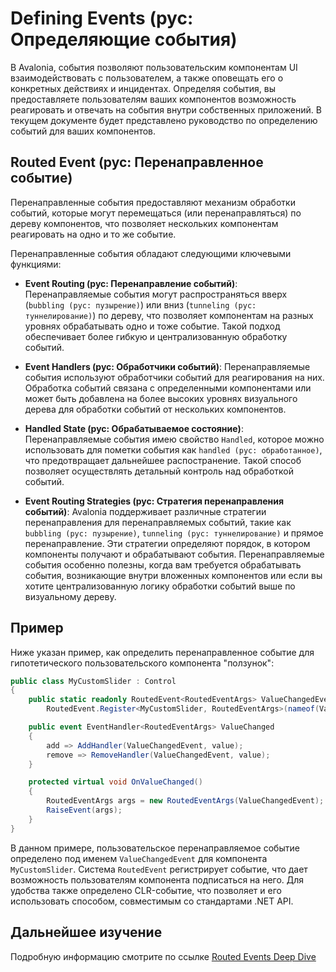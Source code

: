 # Defining Events (рус: Определяющие события)

В Avalonia, события позволяют пользовательским компонентам UI взаимодействовать с пользователем, а также оповещать его о конкретных действиях и инцидентах.
Определяя события, вы предоставляете пользователям ваших компонентов возможность реагировать и отвечать на события внутри собственных приложений.
В текущем документе будет представлено руководство по определению событий для ваших компонентов.

## Routed Event (рус: Перенаправленное событие)

Перенаправленные события предоставляют механизм обработки событий, которые могут перемещаться (или перенаправляться) по дереву компонентов, что позволяет нескольких компонентам реагировать на одно и то же событие.

Перенаправленные события обладают следующими ключевыми функциями:

- **Event Routing (рус: Перенаправление событий)**: Перенаправляемые события могут распространяться вверх (`bubbling (рус: пузырение)`) или вниз (`tunneling (рус: туннелирование)`) по дереву, что позволяет компонентам на разных уровнях обрабатывать одно и тоже событие. Такой подход обеспечивает более гибкую и централизованную обработку событий.

- **Event Handlers (рус: Обработчики событий)**: Перенаправляемые события используют обработчики событий для реагирования на них. Обработка событий связана с определенными компонентами или может быть добавлена на более высоких уровнях визуального дерева для обработки событий от нескольких компонентов.

- **Handled State (рус: Обрабатываемое состояние)**: Перенаправляемые события имею свойство `Handled`, которое можно использовать для пометки события как `handled (рус: обработанное)`, что предотвращает дальнейшее распостранение. Такой способ позволяет осуществлять детальный контроль над обработкой событий.

- **Event Routing Strategies (рус: Стратегия перенаправления событий)**: Avalonia поддерживает различные стратегии перенаправления для перенаправляемых событий, такие как `bubbling (рус: пузырение)`, `tunneling (рус: туннелирование)` и прямое перенаправление. Эти стратегии определяют порядок, в котором компоненты получают и обрабатывают события. Перенаправляемые события особенно полезны, когда вам требуется обрабатывать события, возникающие внутри вложенных компонентов или если вы хотите централизованную логику обработки событий выше по визуальному дереву.

## Пример

Ниже указан пример, как определить перенаправленное событие для гипотетического пользовательского компонента "ползунок":


```csharp
public class MyCustomSlider : Control
{
    public static readonly RoutedEvent<RoutedEventArgs> ValueChangedEvent =
        RoutedEvent.Register<MyCustomSlider, RoutedEventArgs>(nameof(ValueChanged));

    public event EventHandler<RoutedEventArgs> ValueChanged
    {
        add => AddHandler(ValueChangedEvent, value);
        remove => RemoveHandler(ValueChangedEvent, value);
    }

    protected virtual void OnValueChanged()
    {
        RoutedEventArgs args = new RoutedEventArgs(ValueChangedEvent);
        RaiseEvent(args);
    }
}
```

В данном примере, пользовательское перенаправляемое событие определено под именем `ValueChangedEvent` для компонента `MyCustomSlider`.
Система `RoutedEvent` регистрирует событие, что дает возможность пользователям компонента подписаться на него.
Для удобства также определено CLR-событие, что позволяет и его использовать способом, совместимым со стандартами .NET API.

## Дальнейшее изучение

Подробную информацию смотрите по ссылке [Routed Events Deep Dive](../../../../concepts/input/routed-events.md)
